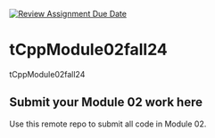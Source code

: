 [![Review Assignment Due Date](https://classroom.github.com/assets/deadline-readme-button-22041afd0340ce965d47ae6ef1cefeee28c7c493a6346c4f15d667ab976d596c.svg)](https://classroom.github.com/a/qs41K8rd)
# tCppModule02fall24
tCppModule02fall24

## Submit your Module 02 work here

Use this remote repo to submit all code in Module 02.
